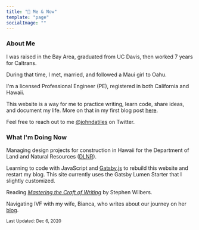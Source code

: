 ```yaml
---
title: "🌱 Me & Now"
template: "page"
socialImage: ""
---
```

### About Me
I was raised in the Bay Area, graduated from UC Davis, then worked 7 years for Caltrans. 

During that time, I met, married, and followed a Maui girl to Oahu. 

I'm a licensed Professional Engineer (PE), registered in both California and Hawaii.

This website is a way for me to practice writing, learn code, share ideas, and document my life. More on that in my first blog post [here](posts/why-im-starting-a-blog).

Feel free to reach out to me [@johndatiles](https://twitter.com/johndatiles) on Twitter.

### What I'm Doing Now
Managing design projects for construction in Hawaii for the Department of Land and Natural Resources ([DLNR](https://dlnr.hawaii.gov/)).

Learning to code with JavaScript and [Gatsby.js](https://www.gatsbyjs.com/docs/gatsby-core-philosophy/) to rebuild this website and restart my blog. This site currently uses the Gatsby Lumen Starter that I slightly customized.

Reading [*Mastering the Craft of Writing*](https://www.goodreads.com/book/show/22138137-mastering-the-craft-of-writing) by Stephen Wilbers.

Navigating IVF with my wife, Bianca, who writes about our journey on her [blog](https://ifmypunanicouldtalk.com/).

<sup>Last Updated: Dec 6, 2020</sup>
